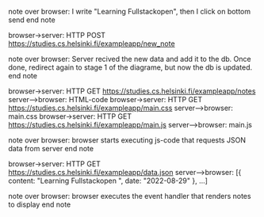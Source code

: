 note over browser:
I write "Learning Fullstackopen", then I click on bottom send
end note

browser->server: HTTP POST https://studies.cs.helsinki.fi/exampleapp/new_note

note over browser:
Server recived the new data and add it to the db. Once done, redirect again to stage 1 of the diagrame, but now the db is updated.
end note

browser->server: HTTP GET https://studies.cs.helsinki.fi/exampleapp/notes
server-->browser: HTML-code
browser->server: HTTP GET https://studies.cs.helsinki.fi/exampleapp/main.css
server-->browser: main.css
browser->server: HTTP GET https://studies.cs.helsinki.fi/exampleapp/main.js
server-->browser: main.js

note over browser:
browser starts executing js-code
that requests JSON data from server 
end note

browser->server: HTTP GET https://studies.cs.helsinki.fi/exampleapp/data.json
server-->browser: [{ content: "Learning Fullstackopen ", date: "2022-08-29" }, ...]

note over browser:
browser executes the event handler
that renders notes to display
end note
